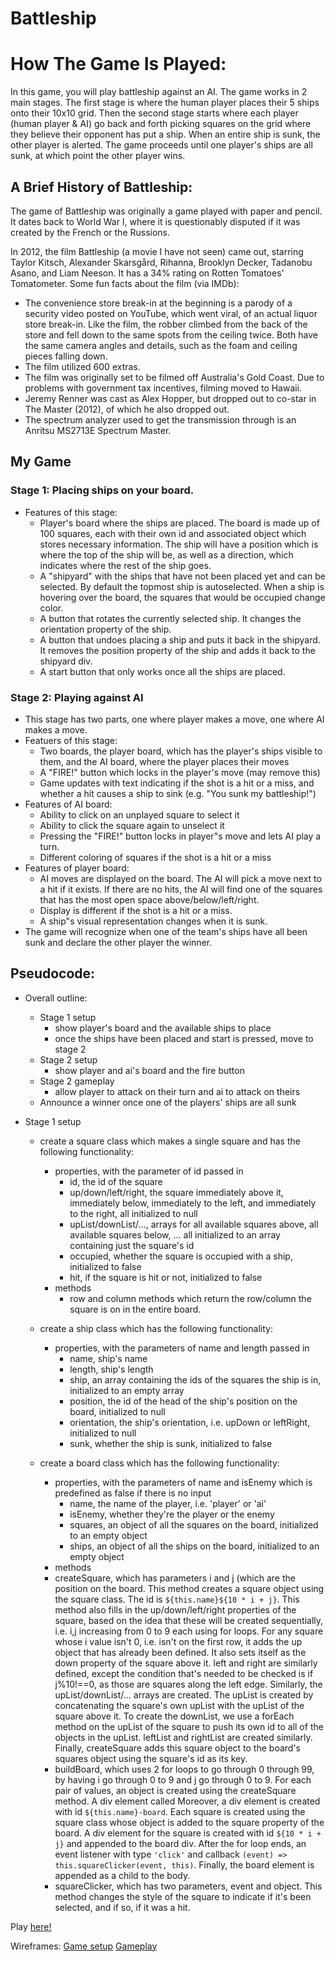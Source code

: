 # Battleship

# How The Game Is Played:
In this game, you will play battleship against an AI. The game works in 2 main stages. The first stage is where the human player places their 5 ships onto their 10x10 grid. Then the second stage starts where each player (human player & AI) go back and forth picking squares on the grid where they believe their opponent has put a ship. When an entire ship is sunk, the other player is alerted. The game proceeds until one player's ships are all sunk, at which point the other player wins.

## A Brief History of Battleship:
The game of Battleship was originally a game played with paper and pencil. It dates back to World War I, where it is questionably disputed if it was created by the French or the Russions.

In 2012, the film Battleship (a movie I have not seen) came out, starring Taylor Kitsch, Alexander Skarsgård, Rihanna, Brooklyn Decker, Tadanobu Asano, and Liam Neeson. It has a 34% rating on Rotten Tomatoes' Tomatometer. Some fun facts about the film (via IMDb):

- The convenience store break-in at the beginning is a parody of a security video posted on YouTube, which went viral, of an actual liquor store break-in. Like the film, the robber climbed from the back of the store and fell down to the same spots from the ceiling twice. Both have the same camera angles and details, such as the foam and ceiling pieces falling down.
- The film utilized 600 extras.
- The film was originally set to be filmed off Australia's Gold Coast. Due to problems with government tax incentives, filming moved to Hawaii.
- Jeremy Renner was cast as Alex Hopper, but dropped out to co-star in The Master (2012), of which he also dropped out.
- The spectrum analyzer used to get the transmission through is an Anritsu MS2713E Spectrum Master.

## My Game

### Stage 1: Placing ships on your board.
- Features of this stage:
	- Player's board where the ships are placed. The board is made up of 100 squares, each with their own id and associated object which stores necessary information. The ship will have a position which is where the top of the ship will be, as well as a direction, which indicates where the rest of the ship goes. 
	- A "shipyard" with the ships that have not been placed yet and can be selected. By default the topmost ship is autoselected. When a ship is hovering over the board, the squares that would be occupied change color.
	- A button that rotates the currently selected ship. It changes the orientation property of the ship.
	- A button that undoes placing a ship and puts it back in the shipyard. It removes the position property of the ship and adds it back to the shipyard div.
	- A start button that only works once all the ships are placed. 

### Stage 2: Playing against AI
- This stage has two parts, one where player makes a move, one where AI makes a move.
- Featuers of this stage:
	- Two boards, the player board, which has the player's ships visible to them, and the AI board, where the player places their moves
	- A "FIRE!" button which locks in the player's move (may remove this)
	- Game updates with text indicating if the shot is a hit or a miss, and whether a hit causes a ship to sink (e.g. "You sunk my battleship!")
- Features of AI board:
	- Ability to click on an unplayed square to select it
	- Ability to click the square again to unselect it
	- Pressing the "FIRE!" button locks in player"s move and lets AI play a turn.
	- Different coloring of squares if the shot is a hit or a miss
- Features of player board:
	- AI moves are displayed on the board. The AI will pick a move next to a hit if it exists. If there are no hits, the AI will find one of the squares that has the most open space above/below/left/right.
	- Display is different if the shot is a hit or a miss.
	- A ship"s visual representation changes when it is sunk.
- The game will recognize when one of the team's ships have all been sunk and declare the other player the winner.


## Pseudocode:

- Overall outline:
	- Stage 1 setup
		- show player's board and the available ships to place
		- once the ships have been placed and start is pressed, move to stage 2
	- Stage 2 setup
		- show player and ai's board and the fire button
	- Stage 2 gameplay
		- allow player to attack on their turn and ai to attack on theirs
	- Announce a winner once one of the players' ships are all sunk

- Stage 1 setup
	- create a square class which makes a single square and has the following functionality:
		- properties, with the parameter of id passed in
			- id, the id of the square
			- up/down/left/right, the square immediately above it, immediately below, immediately to the left, and immediately to the right, all initialized to null
			- upList/downList/..., arrays for all available squares above, all available squares below, ... all initialized to an array containing just the square's id
			- occupied, whether the square is occupied with a ship, initialized to false
			- hit, if the square is hit or not, initialized to false
		- methods
			- row and column methods which return the row/column the square is on in the entire board.

	- create a ship class which has the following functionality:
		- properties, with the parameters of name and length passed in
			- name, ship's name
			- length, ship's length
			- ship, an array containing the ids of the squares the ship is in, initialized to an empty array
			- position, the id of the head of the ship's position on the board, initialized to null
			- orientation, the ship's orientation, i.e. upDown or leftRight, initialized to null
			- sunk, whether the ship is sunk, initialized to false

	- create a board class which has the following functionality:
		- properties, with the parameters of name and isEnemy which is predefined as false if there is no input
			- name, the name of the player, i.e. 'player' or 'ai'
			- isEnemy, whether they're the player or the enemy
			- squares, an object of all the squares on the board, initialized to an empty object
			- ships, an object of all the ships on the board, initialized to an empty object
		- methods
		- createSquare, which has parameters i and j (which are the position on the board. This method creates a square object using the square class. The id is `${this.name}${10 * i + j}`. This method also fills in the up/down/left/right properties of the square, based on the idea that these will be created sequentially, i.e. i,j increasing from 0 to 9 each using for loops. For any square whose i value isn't 0, i.e. isn't on the first row, it adds the up object that has already been defined. It also sets itself as the down property of the square above it. left and right are similarly defined, except the condition that's needed to be checked is if j%10!==0, as those are squares along the left edge. Similarly, the upList/downList/... arrays are created. The upList is created by concatenating the square's own upList with the upList of the square above it. To create the downList, we use a forEach method on the upList of the square to push its own id to all of the objects in the upList. leftList and rightList are created similarly. Finally, createSquare adds this square object to the board's squares object using the square's id as its key.
		- buildBoard, which uses 2 for loops to go through 0 through 99, by having i go through 0 to 9 and j go through 0 to 9. For each pair of values, an object is created using the createSquare method. A div element called Moreover, a div element is created with id `${this.name}-board`. Each square is created using the square class whose object is added to the square property of the board. A div element for the square is created with id `${10 * i + j}` and appended to the board div. After the for loop ends, an event listener with type `'click'` and callback `(event) => this.squareClicker(event, this)`. Finally, the board element is appended as a child to the body.
		- squareClicker, which has two parameters, event and object. This method changes the style of the square to indicate if it's been selected, and if so, if it was a hit.




Play [here!](https://www.google.com/search?q=battleship)

Wireframes: [Game setup](https://wireframe.cc/1ksKgk) [Gameplay](https://wireframe.cc/ierRfK)


<!--###Future features
- codes! typing in ttt turns it into a tic tac toe game?-->